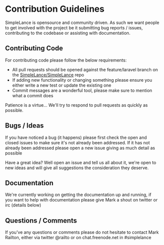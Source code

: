 # Contribution Guidelines

SimpleLance is opensource and community driven.  As such we want people to get involved with the project be it submitting bug reports / issues, contributing to the codebase or assisting with documentation.

## Contributing Code

For contributing code please follow the below requirements:

- All pull requests should be opened against the feature/laravel branch on the [SimpleLance/SimpleLance](http://github.com/SimpleLance/SimpleLance) repo
- If adding new functionality or changing something please ensure you either write a new test or update the existing one
- Commit messages are a wonderful tool, please make sure to mention what a commit does

Patience is a virtue... We'll try to respond to pull requests as quickly as possible.

## Bugs / Ideas

If you have noticed a bug (it happens) please first check the open and closed issues to make sure it's not already been addressed.  If it has not already been addressed please open a new issue giving as much detail as possible

Have a great idea? Well open an issue and tell us all about it, we're open to new ideas and will give all suggestions the consideration they deserve.

## Documentation

We're currently working on getting the documentation up and running, if you want to help with documentation please give Mark a shout on twitter or irc (details below)

## Questions / Comments

If you've any questions or comments please do not hesitate to contact Mark Railton, either via twitter @railto or on chat.freenode.net in #simplelance
